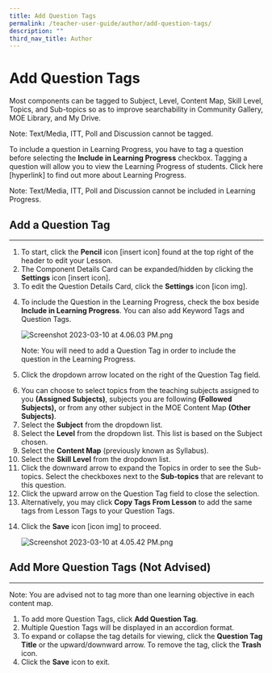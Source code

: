 ```yaml
---
title: Add Question Tags
permalink: /teacher-user-guide/author/add-question-tags/
description: ""
third_nav_title: Author
---
```

<h1 id="add-question-tags">Add Question Tags</h1>
<p>Most components can be tagged to Subject, Level, Content Map, Skill Level, Topics, and Sub-topics so as to improve searchability in Community Gallery, MOE Library, and My Drive.</p>
<p>Note: Text/Media, ITT, Poll and Discussion cannot be tagged.</p>
<p>To include a question in Learning Progress, you have to tag a question before selecting the <strong>Include in Learning Progress</strong> checkbox. Tagging a question will allow you to view the Learning Progress of students. Click here [hyperlink] to find out more about Learning Progress.</p>
<p>Note: Text/Media, ITT, Poll and Discussion cannot be included in Learning Progress.</p>
<h2 id="add-a-question-tag">Add a Question Tag</h2>
<hr>
<ol>
<li>To start, click the <strong>Pencil</strong> icon [insert icon] found at the top right of the header to edit your Lesson.</li>
<li>The Component Details Card can be expanded/hidden by clicking the <strong>Settings</strong> icon [insert icon].</li>
<li>To edit the Question Details Card, click the <strong>Settings</strong> icon [icon img]. </li>
<li><p>To include the Question in the Learning Progress, check the box beside <strong>Include in Learning Progress</strong>. You can also add Keyword Tags and Question Tags. </p>
<p> <img alt="Screenshot 2023-03-10 at 4.06.03 PM.png" src="https://s3-us-west-2.amazonaws.com/secure.notion-static.com/d60346d2-cd72-4b6f-acae-c676ed9f0550/Screenshot_2023-03-10_at_4.06.03_PM.png"></p>
<p> Note: You will need to add a Question Tag in order to include the question in the Learning Progress.</p>
</li>
<li><p>Click the dropdown arrow located on the right of the Question Tag field.</p>
</li>
<li>You can choose to select topics from the teaching subjects assigned to you <strong>(Assigned Subjects)</strong>, subjects you are following <strong>(Followed Subjects),</strong> or from any other subject in the MOE Content Map <strong>(Other Subjects)</strong>.</li>
<li>Select the <strong>Subject</strong> from the dropdown list.</li>
<li>Select the <strong>Level</strong> from the dropdown list. This list is based on the Subject chosen.</li>
<li>Select the <strong>Content Map</strong> (previously known as Syllabus).</li>
<li>Select the <strong>Skill Level</strong> from the dropdown list.</li>
<li>Click the downward arrow to expand the Topics in order to see the Sub-topics. Select the checkboxes next to the <strong>Sub-topics</strong> that are relevant to this question. </li>
<li>Click the upward arrow on the Question Tag field to close the selection.</li>
<li>Alternatively, you may click <strong>Copy Tags From Lesson</strong> to add the same tags from Lesson Tags to your Question Tags.</li>
<li><p>Click the <strong>Save</strong> icon [icon img] to proceed.</p>
<p><img alt="Screenshot 2023-03-10 at 4.05.42 PM.png" src="https://s3-us-west-2.amazonaws.com/secure.notion-static.com/e3c53ad5-3d5a-4947-8f9c-83ad317464fd/Screenshot_2023-03-10_at_4.05.42_PM.png"></p>
</li>
</ol>
<h2 id="-add-more-question-tags-not-advised-"><strong>Add More Question Tags (Not Advised)</strong></h2>
<hr>
<p>Note: You are advised not to tag more than one learning objective in each content map.</p>
<ol>
<li>To add more Question Tags, click <strong>Add Question Tag</strong>.</li>
<li>Multiple Question Tags will be displayed in an accordion format.</li>
<li>To expand or collapse the tag details for viewing, click the <strong>Question Tag Title</strong> or the upward/downward arrow. To remove the tag, click the <strong>Trash</strong> icon.</li>
<li>Click the <strong>Save</strong> icon to exit.</li>
</ol>
